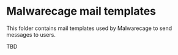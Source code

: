 # Malwarecage mail templates

This folder contains mail templates used by Malwarecage to send messages to users.

TBD

